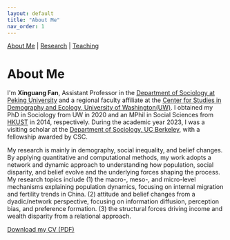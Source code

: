```yaml
---
layout: default
title: "About Me"
nav_order: 1
---
```


<link href="https://fonts.googleapis.com/css2?family=Lora&family=Roboto:wght@500&display=swap" rel="stylesheet">
<link rel="stylesheet" href="assets/style.css">

[About Me](index.md) | [Research](research.md) | [Teaching](teaching.md)



# About Me

I'm **Xinguang Fan**, Assistant Professor in the [Department of Sociology at Peking University](http://www.shehui.pku.edu.cn/) and a regional faculty affiliate at the [Center for Studies in Demography and Ecology, University of Washington(UW)](https://csde.washington.edu/). I obtained my PhD in Sociology from UW in 2020 and an MPhil in Social Sciences from [HKUST](https://sosc.hkust.edu.hk/) in 2014, respectively. During the academic year 2023, I was a visiting scholar at the [Department of Sociology, UC Berkeley](https://sociology.berkeley.edu/), with a fellowship awarded by CSC.

My research is mainly in demography, social inequality, and belief changes. By applying quantitative and computational methods, my work adopts a network and dynamic approach to understanding how population, social disparity, and belief evolve and the underlying forces shaping the process. My research topics include (1) the macro-, meso-, and micro-level mechanisms explaining population dynamics, focusing on internal migration and fertility trends in China. (2) attitude and belief changes from a dyadic/network perspective, focusing on information diffusion, perception bias, and preference formation. (3) the structural forces driving income and wealth disparity from a relational approach.

[Download my CV (PDF)](assets/CV_20250401.pdf)
